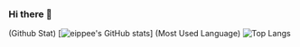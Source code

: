 ### Hi there 👋

<!--
**eippee/eippee** is a ✨ _special_ ✨ repository because its `README.md` (this file) appears on your GitHub profile.

Here are some ideas to get you started:

- 🔭 I’m currently working on ...
- 🌱 I’m currently learning ...
- 👯 I’m looking to collaborate on ...
- 🤔 I’m looking for help with ...
- 💬 Ask me about ...
- 📫 How to reach me: ...
- 😄 Pronouns: ...
- ⚡ Fun fact: ...
-->

(Github Stat) 
[![eippee's GitHub stats](https://github-readme-stats.vercel.app/api?username=eippee)] 
(Most Used Language) 
![Top Langs](https://github-readme-stats.vercel.app/api/top-langs/?username=eippee)

